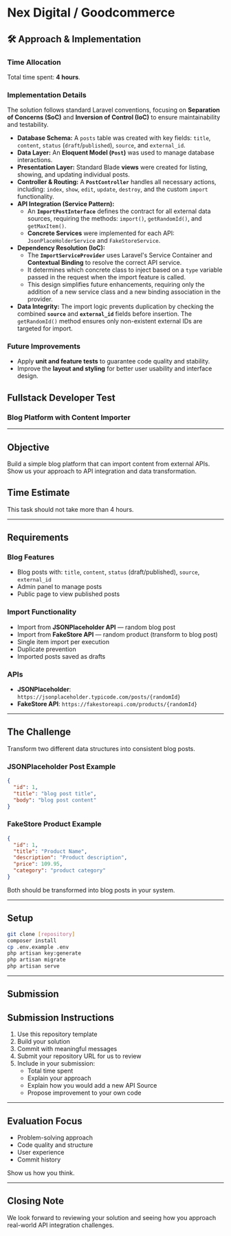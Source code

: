 # Nex Digital / Goodcommerce

## 🛠️ Approach & Implementation

### Time Allocation
Total time spent: **4 hours**.

### Implementation Details
The solution follows standard Laravel conventions, focusing on **Separation of Concerns (SoC)** and **Inversion of Control (IoC)** to ensure maintainability and testability.

* **Database Schema:** A `posts` table was created with key fields: `title`, `content`, `status` (`draft`/`published`), `source`, and `external_id`.
* **Data Layer:** An **Eloquent Model (`Post`)** was used to manage database interactions.
* **Presentation Layer:** Standard Blade **views** were created for listing, showing, and updating individual posts.
* **Controller & Routing:** A **`PostController`** handles all necessary actions, including: `index`, `show`, `edit`, `update`, `destroy`, and the custom `import` functionality.
* **API Integration (Service Pattern):**
    * An **`ImportPostInterface`** defines the contract for all external data sources, requiring the methods: `import()`, `getRandomId()`, and `getMaxItem()`.
    * **Concrete Services** were implemented for each API: `JsonPlaceHolderService` and `FakeStoreService`.
* **Dependency Resolution (IoC):**
    * The **`ImportServiceProvider`** uses Laravel's Service Container and **Contextual Binding** to resolve the correct API service.
    * It determines which concrete class to inject based on a `type` variable passed in the request when the import feature is called.
    * This design simplifies future enhancements, requiring only the addition of a new service class and a new binding association in the provider.
* **Data Integrity:** The import logic prevents duplication by checking the combined **`source`** and **`external_id`** fields before insertion. The `getRandomId()` method ensures only non-existent external IDs are targeted for import.

### Future Improvements
* Apply **unit and feature tests** to guarantee code quality and stability.
* Improve the **layout and styling** for better user usability and interface design.




## Fullstack Developer Test

### Blog Platform with Content Importer

---

## **Objective**

Build a simple blog platform that can import content from external APIs.  
Show us your approach to API integration and data transformation.

## **Time Estimate**

This task should not take more than 4 hours.

---

## **Requirements**

### **Blog Features**

- Blog posts with: `title`, `content`, `status` (draft/published), `source`, `external_id`
- Admin panel to manage posts
- Public page to view published posts

### **Import Functionality**

- Import from **JSONPlaceholder API** — random blog post
- Import from **FakeStore API** — random product (transform to blog post)
- Single item import per execution
- Duplicate prevention
- Imported posts saved as drafts

### **APIs**

- **JSONPlaceholder**: `https://jsonplaceholder.typicode.com/posts/{randomId}`
- **FakeStore API**: `https://fakestoreapi.com/products/{randomId}`

---

## **The Challenge**

Transform two different data structures into consistent blog posts.

### **JSONPlaceholder Post Example**

```json
{
  "id": 1,
  "title": "blog post title", 
  "body": "blog post content"
}
```

### **FakeStore Product Example**

```json
{
  "id": 1,
  "title": "Product Name",
  "description": "Product description",
  "price": 109.95,
  "category": "product category"
}
```

Both should be transformed into blog posts in your system.

---

## **Setup**

```bash
git clone [repository]
composer install
cp .env.example .env
php artisan key:generate
php artisan migrate
php artisan serve
```

---

## **Submission**

## Submission Instructions

1. Use this repository template
2. Build your solution
3. Commit with meaningful messages
4. Submit your repository URL for us to review
5. Include in your submission:
    - Total time spent
    - Explain your approach
    - Explain how you would add a new API Source
    - Propose improvement to your own code

---

## **Evaluation Focus**

- Problem-solving approach
- Code quality and structure
- User experience
- Commit history

Show us how you think.

---

## **Closing Note**

We look forward to reviewing your solution and seeing how you approach real-world API integration challenges.
